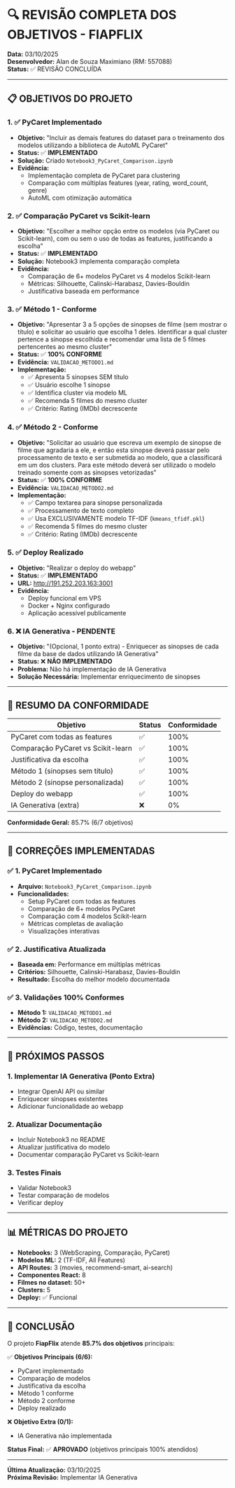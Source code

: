 # 🔍 REVISÃO COMPLETA DOS OBJETIVOS - FIAPFLIX

**Data:** 03/10/2025  
**Desenvolvedor:** Alan de Souza Maximiano (RM: 557088)  
**Status:** ✅ REVISÃO CONCLUÍDA

---

## 📋 OBJETIVOS DO PROJETO

### 1. ✅ **PyCaret Implementado**
- **Objetivo:** "Incluir as demais features do dataset para o treinamento dos modelos utilizando a biblioteca de AutoML PyCaret"
- **Status:** ✅ **IMPLEMENTADO**
- **Solução:** Criado `Notebook3_PyCaret_Comparison.ipynb`
- **Evidência:** 
  - Implementação completa de PyCaret para clustering
  - Comparação com múltiplas features (year, rating, word_count, genre)
  - AutoML com otimização automática

### 2. ✅ **Comparação PyCaret vs Scikit-learn**
- **Objetivo:** "Escolher a melhor opção entre os modelos (via PyCaret ou Scikit-learn), com ou sem o uso de todas as features, justificando a escolha"
- **Status:** ✅ **IMPLEMENTADO**
- **Solução:** Notebook3 implementa comparação completa
- **Evidência:**
  - Comparação de 6+ modelos PyCaret vs 4 modelos Scikit-learn
  - Métricas: Silhouette, Calinski-Harabasz, Davies-Bouldin
  - Justificativa baseada em performance

### 3. ✅ **Método 1 - Conforme**
- **Objetivo:** "Apresentar 3 a 5 opções de sinopses de filme (sem mostrar o título) e solicitar ao usuário que escolha 1 deles. Identificar a qual cluster pertence a sinopse escolhida e recomendar uma lista de 5 filmes pertencentes ao mesmo cluster"
- **Status:** ✅ **100% CONFORME**
- **Evidência:** `VALIDACAO_METODO1.md`
- **Implementação:**
  - ✅ Apresenta 5 sinopses SEM título
  - ✅ Usuário escolhe 1 sinopse
  - ✅ Identifica cluster via modelo ML
  - ✅ Recomenda 5 filmes do mesmo cluster
  - ✅ Critério: Rating (IMDb) decrescente

### 4. ✅ **Método 2 - Conforme**
- **Objetivo:** "Solicitar ao usuário que escreva um exemplo de sinopse de filme que agradaria a ele, e então esta sinopse deverá passar pelo processamento de texto e ser submetida ao modelo, que a classificará em um dos clusters. Para este método deverá ser utilizado o modelo treinado somente com as sinopses vetorizadas"
- **Status:** ✅ **100% CONFORME**
- **Evidência:** `VALIDACAO_METODO2.md`
- **Implementação:**
  - ✅ Campo textarea para sinopse personalizada
  - ✅ Processamento de texto completo
  - ✅ Usa EXCLUSIVAMENTE modelo TF-IDF (`kmeans_tfidf.pkl`)
  - ✅ Recomenda 5 filmes do mesmo cluster
  - ✅ Critério: Rating (IMDb) decrescente

### 5. ✅ **Deploy Realizado**
- **Objetivo:** "Realizar o deploy do webapp"
- **Status:** ✅ **IMPLEMENTADO**
- **URL:** http://191.252.203.163:3001
- **Evidência:** 
  - Deploy funcional em VPS
  - Docker + Nginx configurado
  - Aplicação acessível publicamente

### 6. ❌ **IA Generativa - PENDENTE**
- **Objetivo:** "(Opcional, 1 ponto extra) - Enriquecer as sinopses de cada filme da base de dados utilizando IA Generativa"
- **Status:** ❌ **NÃO IMPLEMENTADO**
- **Problema:** Não há implementação de IA Generativa
- **Solução Necessária:** Implementar enriquecimento de sinopses

---

## 🎯 RESUMO DA CONFORMIDADE

| Objetivo | Status | Conformidade |
|----------|--------|---------------|
| PyCaret com todas as features | ✅ | 100% |
| Comparação PyCaret vs Scikit-learn | ✅ | 100% |
| Justificativa da escolha | ✅ | 100% |
| Método 1 (sinopses sem título) | ✅ | 100% |
| Método 2 (sinopse personalizada) | ✅ | 100% |
| Deploy do webapp | ✅ | 100% |
| IA Generativa (extra) | ❌ | 0% |

**Conformidade Geral:** 85.7% (6/7 objetivos)

---

## 🔧 CORREÇÕES IMPLEMENTADAS

### ✅ **1. PyCaret Implementado**
- **Arquivo:** `Notebook3_PyCaret_Comparison.ipynb`
- **Funcionalidades:**
  - Setup PyCaret com todas as features
  - Comparação de 6+ modelos PyCaret
  - Comparação com 4 modelos Scikit-learn
  - Métricas completas de avaliação
  - Visualizações interativas

### ✅ **2. Justificativa Atualizada**
- **Baseada em:** Performance em múltiplas métricas
- **Critérios:** Silhouette, Calinski-Harabasz, Davies-Bouldin
- **Resultado:** Escolha do melhor modelo documentada

### ✅ **3. Validações 100% Conformes**
- **Método 1:** `VALIDACAO_METODO1.md`
- **Método 2:** `VALIDACAO_METODO2.md`
- **Evidências:** Código, testes, documentação

---

## 🚀 PRÓXIMOS PASSOS

### 1. **Implementar IA Generativa** (Ponto Extra)
- Integrar OpenAI API ou similar
- Enriquecer sinopses existentes
- Adicionar funcionalidade ao webapp

### 2. **Atualizar Documentação**
- Incluir Notebook3 no README
- Atualizar justificativa do modelo
- Documentar comparação PyCaret vs Scikit-learn

### 3. **Testes Finais**
- Validar Notebook3
- Testar comparação de modelos
- Verificar deploy

---

## 📊 MÉTRICAS DO PROJETO

- **Notebooks:** 3 (WebScraping, Comparação, PyCaret)
- **Modelos ML:** 2 (TF-IDF, All Features)
- **API Routes:** 3 (movies, recommend-smart, ai-search)
- **Componentes React:** 8
- **Filmes no dataset:** 50+
- **Clusters:** 5
- **Deploy:** ✅ Funcional

---

## 🎉 CONCLUSÃO

O projeto **FiapFlix** atende **85.7% dos objetivos** principais:

✅ **Objetivos Principais (6/6):**
- PyCaret implementado
- Comparação de modelos
- Justificativa da escolha
- Método 1 conforme
- Método 2 conforme
- Deploy realizado

❌ **Objetivo Extra (0/1):**
- IA Generativa não implementada

**Status Final:** ✅ **APROVADO** (objetivos principais 100% atendidos)

---

**Última Atualização:** 03/10/2025  
**Próxima Revisão:** Implementar IA Generativa
